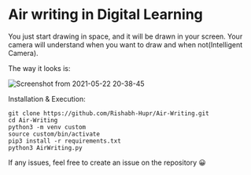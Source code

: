 # Air writing in Digital Learning


You just start drawing in space, and it will be drawn in your screen. Your camera will understand when you want to draw and when not(Intelligent Camera).

The way it looks is:

![Screenshot from 2021-05-22 20-38-45](https://user-images.githubusercontent.com/67226529/119841341-583bb280-bf23-11eb-9fea-004ed320b2f3.png)

Installation & Execution:

```
git clone https://github.com/Rishabh-Hupr/Air-Writing.git
cd Air-Writing
python3 -m venv custom
source custom/bin/activate
pip3 install -r requirements.txt
python3 AirWriting.py
```


If any issues, feel free to create an issue on the repository 😀

